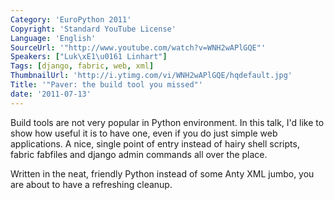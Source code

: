 ```yaml
---
Category: 'EuroPython 2011'
Copyright: 'Standard YouTube License'
Language: 'English'
SourceUrl: '"http://www.youtube.com/watch?v=WNH2wAPlGQE"'
Speakers: ["Luk\xE1\u0161 Linhart"]
Tags: [django, fabric, web, xml]
ThumbnailUrl: 'http://i.ytimg.com/vi/WNH2wAPlGQE/hqdefault.jpg'
Title: '"Paver: the build tool you missed"'
date: '2011-07-13'
---
```

Build tools are not very popular in Python environment. In this talk, I'd like
to show how useful it is to have one, even if you do just simple web
applications. A nice, single point of entry instead of hairy shell scripts,
fabric fabfiles and django admin commands all over the place.

Written in the neat, friendly Python instead of some Anty XML jumbo, you are
about to have a refreshing cleanup.


